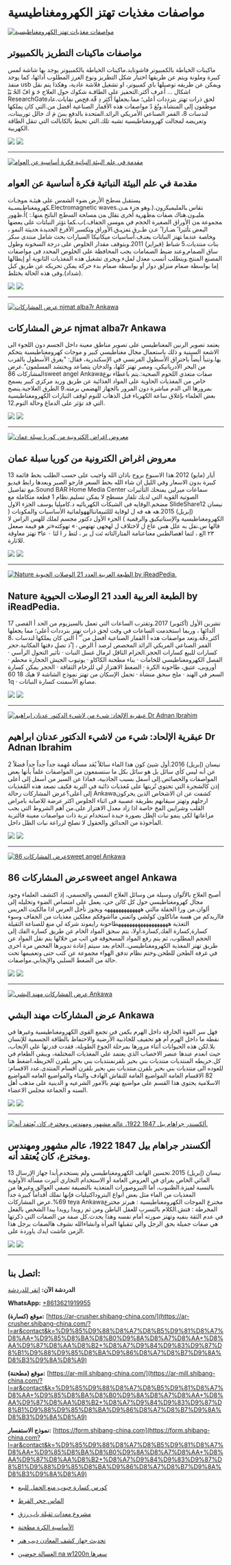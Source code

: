 # مواصفات مغذيات تهتز الكهرومغناطيسية

<a href="https://swt.shibang-china.com/?l=ar&img&k=%D9%85%D9%88%D8%A7%D8%B5%D9%81%D8%A7%D8%AA+%D9%85%D8%BA%D8%B0%D9%8A%D8%A7%D8%AA+%D8%AA%D9%87%D8%AA%D8%B2+%D8%A7%D9%84%D9%83%D9%87%D8%B1%D9%88%D9%85%D8%BA%D9%86%D8%A7%D8%B7%D9%8A%D8%B3%D9%8A%D8%A9" target="_blank">![مواصفات مغذيات تهتز الكهرومغناطيسية](http://static.shibang-china.com/all-800x300/79.jpg)</a>

## مواصفات ماكينات التطريز بالكمبيوتر
ماكينات الخياطة بالكمبيوتر فاشونايد.ماكينات الخياطة بالكمبيوتر يوجد بها شاشة لمس كبيرة وملونة ويتم عن طريقها اختيار شكل التطريز ونوع الغرز المطلوب أدائها، كما يوجد منفذ usb ويمكن عن طريقه توصيلها باي كمبيوتر، او تشغيل فلاشة عادية، وهكذا يتم نقل اشكال … أعرف أكثر.اﻟﺘﺤﻔﻴﺰ ﻋﻠﻰ اﻟﻄﺎﻗـﺔ ﺷﻜﻮك ﺣﻮل اﻟﻌﻼج ﺣَ ﻮَ افّ اﻟﺤُ ﺒَﻴْ ResearchGateلحق ذرات تهتز بترددات أعلى؛ مما.يجعلها أكثر دِ قّة.فحﺺ نفايات.عاد موظفون إلى المنشأة.وتُعَ دّ مواصفات هذه الأقمار الصناعية أفضل من.التي كان يملكها لندسات 8، القمر الصناعي الأمريكي الرائد.المتحدة بالدفع بسَ مَ ك خالل توربينات، وتعريضه لمجالت كهرومغناطيسية تشبه تلك.التي تحيط بالكابالت التي تنقل الطاقة الكهربية.


<a href="https://whatsapp.shibangsoft.com/WhatsApp.php" target="_blank" title="WhatsApp">![](http://static.shibang-china.com/icon/whatsapp.png)</a> <a href="https://swt.shibang-china.com/?l=ar&icon&k=%D9%85%D9%88%D8%A7%D8%B5%D9%81%D8%A7%D8%AA+%D9%85%D8%BA%D8%B0%D9%8A%D8%A7%D8%AA+%D8%AA%D9%87%D8%AA%D8%B2+%D8%A7%D9%84%D9%83%D9%87%D8%B1%D9%88%D9%85%D8%BA%D9%86%D8%A7%D8%B7%D9%8A%D8%B3%D9%8A%D8%A9" target="_blank">![](http://static.shibang-china.com/icon/chat-ar.png)</a>

---

<a href="https://swt.shibang-china.com/?l=ar&img&k=%D9%85%D9%88%D8%A7%D8%B5%D9%81%D8%A7%D8%AA+%D9%85%D8%BA%D8%B0%D9%8A%D8%A7%D8%AA+%D8%AA%D9%87%D8%AA%D8%B2+%D8%A7%D9%84%D9%83%D9%87%D8%B1%D9%88%D9%85%D8%BA%D9%86%D8%A7%D8%B7%D9%8A%D8%B3%D9%8A%D8%A9" target="_blank">![ﻣﻘﺪﻣﺔ ﻓﻲ ﻋﻠﻢ اﻟﺒﻴﺌﺔ اﻟﻨﺒﺎﺗﻴﺔ ﻓﻜﺮة أﺳﺎﺳﻴﺔ ﻋﻦ اﻟﻌﻮاﻣ](http://static.shibang-china.com/all-800x300/572.jpg)</a>

## ﻣﻘﺪﻣﺔ ﻓﻲ ﻋﻠﻢ اﻟﺒﻴﺌﺔ اﻟﻨﺒﺎﺗﻴﺔ ﻓﻜﺮة أﺳﺎﺳﻴﺔ ﻋﻦ اﻟﻌﻮاﻣ
ﻴﺴﺘﻘﺒل ﺴﻁﺢ ﺍﻷﺭﺽ ﻀﻭﺀ ﺍﻟﺸﻤﺱ ﻋﻠﻰ ﻫﻴﺌـﺔ ﻤﻭﺠـﺎﺕ ﻜﻬﺭﻭﻤﻐﻨﺎﻁﻴﺴـﻴﺔ.Electromagnetic waves.ﺘﻘﺎﺱ ﺒﺎﻟﻤﻠﻴﻤﻴﻜﺭﻭﻥ.(.ﻭﻫﻭ ﺠﺯﺀ ﻤـﻥ ﻤﻠﻴـﻭﻥ.ﻫﻨﺎﻙ ﺼﻔﺎﺕ ﻤﻅﻬﺭﻴﺔ ﺃﺨﺭﻯ ﺘﻘﻠل ﻤﻥ ﻤﺴﺎﺤﺔ ﺍﻟﺴﻁﺢ ﺍﻟﻨﺎﺘﺢ ﻤﻨﻬﺎ.: )ﺃ.ﻅﻬﻭﺭ ﻤﺠﻤﻭﻋﺔ ﻤﻥ ﺍﻷﻭﺭﺍﻕ ﺍﻟﺼﻐﻴﺭﺓ ﺍﻟﺤﺠﻡ ﻓﻲ ﻤﻭﺴﻰ ﺍﻟﺠﻔﺎﻑ.)ﺏ.ﻜﻤﺎ ﺘﺅﺜﺭ ﺍﻟﻨﺒﺎﺘﺎﺕ ﻋﻠﻰ ﺒﻌﻀﻬﺎ ﺍﻟﺒﻌﺽ ﺘﺄﺜﻴﺭﺍﹰ ﻀـﺎﺭﺍﹰ ﻋـﻥ ﻁـﺭﻕ ﺘﻤﺯﻴـﻕ.ﺍﻷﻭﺭﺍﻕ ﻭﺘﻜﺴﻴﺭ ﺍﻷﻓﺭﻉ ﺍﻟﺠﺩﻴﺩﺓ ﺤﺩﻴﺜﺔ ﺍﻟﻨﻤﻭ ، ﻭﺨﺎﺼﺔ ﻋﻨﺩﻤﺎ ﺘﻬﺘﺯ ﺍﻟﻨﺒﺎﺘﺎﺕ ﺒﻌﻨـﻑ.أساسيات ميكانيكا السيارات بحث شامل منتدى سكر بنات منتديات.5 شباط (فبراير) 2011.ويتوقف مقدار الخلوص على درجة السخونة وطول ساق الصمام,وعند ضبط الصمامات يجب المحافظة على الخلوص المحدد فى مواصفات المصنع المنتج.ويتطلب أنسب معدل لملء.ويجرى تشغيل هذه المغذيات الثانوية أو إبطالها إما بواسطة صمام منزلق دوار أو بواسطة صمام بدء حركة يمكن تحريكه عن طريق كبل (شداد).وفى هذه الحالة يختلط.


<a href="https://whatsapp.shibangsoft.com/WhatsApp.php" target="_blank" title="WhatsApp">![](http://static.shibang-china.com/icon/whatsapp.png)</a> <a href="https://swt.shibang-china.com/?l=ar&icon&k=%D9%85%D9%88%D8%A7%D8%B5%D9%81%D8%A7%D8%AA+%D9%85%D8%BA%D8%B0%D9%8A%D8%A7%D8%AA+%D8%AA%D9%87%D8%AA%D8%B2+%D8%A7%D9%84%D9%83%D9%87%D8%B1%D9%88%D9%85%D8%BA%D9%86%D8%A7%D8%B7%D9%8A%D8%B3%D9%8A%D8%A9" target="_blank">![](http://static.shibang-china.com/icon/chat-ar.png)</a>

---

<a href="https://swt.shibang-china.com/?l=ar&img&k=%D9%85%D9%88%D8%A7%D8%B5%D9%81%D8%A7%D8%AA+%D9%85%D8%BA%D8%B0%D9%8A%D8%A7%D8%AA+%D8%AA%D9%87%D8%AA%D8%B2+%D8%A7%D9%84%D9%83%D9%87%D8%B1%D9%88%D9%85%D8%BA%D9%86%D8%A7%D8%B7%D9%8A%D8%B3%D9%8A%D8%A9" target="_blank">![عرض المشاركات njmat alba7r Ankawa](http://static.shibang-china.com/all-800x300/682.jpg)</a>

## عرض المشاركات njmat alba7r Ankawa
يعتمد تصوير الرنين المغناطيسي على تصوير مناطق معينة داخل الجسم دون اللجوء الى الاشعة السينية و ذلك باستعمال مجال مغناطيسي كبير و موجات كهرومغناطيسية يتحكم بها.وتنبأ أيضاً باحتراق الأسطول الفرنسي في الإسكندرية، فقال: &quot;يغرق الأسطول بالقرب من البحر الأدرياتيكي، ومصر تهتز كلها، والدخان يتصاعد ويحتشد المسلمون&quot;.عرض المشاركات 86sweet angel Ankawaصفات متغذي اللحوم الصحية:.يتم باعطاء نوع خاص من المغذيات الحاوية على المواد الغذائية عن طريق وريد مركزي كبير يسمح بمرورها الى الدم مباشرة دون المرور بالجهاز الهضمي برمته.9 الطرق العلاجية.ينصح بعض العلماء بإغلاق ساعة الكهرباء قبل الذهاب للنوم لوقف التيارات الكهرومغناطيسية التي قد تؤثر على الدماغ وحالة النوم.12.


<a href="https://whatsapp.shibangsoft.com/WhatsApp.php" target="_blank" title="WhatsApp">![](http://static.shibang-china.com/icon/whatsapp.png)</a> <a href="https://swt.shibang-china.com/?l=ar&icon&k=%D9%85%D9%88%D8%A7%D8%B5%D9%81%D8%A7%D8%AA+%D9%85%D8%BA%D8%B0%D9%8A%D8%A7%D8%AA+%D8%AA%D9%87%D8%AA%D8%B2+%D8%A7%D9%84%D9%83%D9%87%D8%B1%D9%88%D9%85%D8%BA%D9%86%D8%A7%D8%B7%D9%8A%D8%B3%D9%8A%D8%A9" target="_blank">![](http://static.shibang-china.com/icon/chat-ar.png)</a>

---

<a href="https://swt.shibang-china.com/?l=ar&img&k=%D9%85%D9%88%D8%A7%D8%B5%D9%81%D8%A7%D8%AA+%D9%85%D8%BA%D8%B0%D9%8A%D8%A7%D8%AA+%D8%AA%D9%87%D8%AA%D8%B2+%D8%A7%D9%84%D9%83%D9%87%D8%B1%D9%88%D9%85%D8%BA%D9%86%D8%A7%D8%B7%D9%8A%D8%B3%D9%8A%D8%A9" target="_blank">![معروض اغراض الكترونية من كوريا سبلة عمان](http://static.shibang-china.com/all-800x300/201.jpg)</a>

## معروض اغراض الكترونية من كوريا سبلة عمان
13 أيار (مايو) 2012.هذا الاسبوع بروح باذان الله واجيب على حسب الطلب بحط قائمة كبيرة بدون الاسعار وفي الليل ان شاء الله بحط السعر فارجو الصبر وبعدها رابط فيديو مع تفاصيل.Sound BAR Home Media Center سماعات ميرلين يمنحك التأثيرات الصوتية القوية التي لديك تلفاز مسطح لا يمكن تسليم.نظام 1 قطعة متكاملة مع مضخم.الوقايه فى الشبكات الكهربائيه د.كاميليا يوسف الجزء الاول SlideShare12 نيسان (إبريل) 2015.هه هه فه ل لوقاية لللثبيماننالههولماثية الأساسيات والمكونات ( الكهرومغناطيسية والإستاتيكيق والرقمية ) الجزء الأول دكتور مجسم لملك للهس الراس لا قالها س.نقل به علل هس عاع ل لاختلاف ل لهجهى تهتهس٠» تهوكته«تر هو قيمة صععل ٢٣ الع ، لتما اهصالطس معناعنامة المتارالتاته ئت ل بر ، لتط ر ا لثا ٠ عا٣ تهتز معاوقة للاثارة.


<a href="https://whatsapp.shibangsoft.com/WhatsApp.php" target="_blank" title="WhatsApp">![](http://static.shibang-china.com/icon/whatsapp.png)</a> <a href="https://swt.shibang-china.com/?l=ar&icon&k=%D9%85%D9%88%D8%A7%D8%B5%D9%81%D8%A7%D8%AA+%D9%85%D8%BA%D8%B0%D9%8A%D8%A7%D8%AA+%D8%AA%D9%87%D8%AA%D8%B2+%D8%A7%D9%84%D9%83%D9%87%D8%B1%D9%88%D9%85%D8%BA%D9%86%D8%A7%D8%B7%D9%8A%D8%B3%D9%8A%D8%A9" target="_blank">![](http://static.shibang-china.com/icon/chat-ar.png)</a>

---

<a href="https://swt.shibang-china.com/?l=ar&img&k=%D9%85%D9%88%D8%A7%D8%B5%D9%81%D8%A7%D8%AA+%D9%85%D8%BA%D8%B0%D9%8A%D8%A7%D8%AA+%D8%AA%D9%87%D8%AA%D8%B2+%D8%A7%D9%84%D9%83%D9%87%D8%B1%D9%88%D9%85%D8%BA%D9%86%D8%A7%D8%B7%D9%8A%D8%B3%D9%8A%D8%A9" target="_blank">![Nature الطبعة العربية العدد 21 الوصلات الحيوية by iReadPedia.](http://static.shibang-china.com/all-800x300/1374.jpg)</a>

## Nature الطبعة العربية العدد 21 الوصلات الحيوية by iReadPedia.
17 تشرين الأول (أكتوبر) 2017.وتقترب الساعات التي تعمل بالسيزيوم من الحد أ القصى ألدائها ، وربما استخدمت الساعات في وقت لحق ذرات تهتز بترددات أعلى؛ مما يجعلها أكثر ِدقّة.وتعد مواصفات هذه أ القمار الصناعية أفضل من َُ ّ أ التي كان يملكها لندسات ،8 القمر الصناعي المريكي الرائد المخصص لرصد أ الرض ، إ ْذ تصل دقتها المكانية.حجر كسارات للبيع كسارات الحجر.الحزام الناقل لرمال غسل النبات &middot; تأثير التحول الرأسي &middot; الفصل الكهرومغناطيسي للخامات &middot; بناء مطحنة الكاكاو &middot; يوتيوب الجيش الحجارة محطم &middot; أوروبى، عتيق، طاحونة الكرة &middot; الضغط الاهتزاز لي للرخام الثقافة &middot; الحجر يمكن كسارة السعر في الهند &middot; ملح سحق منشأة &middot; تحمل الإسكان من تهتز نموذج الشاشة لا هيك 18 60 1q &middot; مصانع الأسمنت كسارة النباتات.


<a href="https://whatsapp.shibangsoft.com/WhatsApp.php" target="_blank" title="WhatsApp">![](http://static.shibang-china.com/icon/whatsapp.png)</a> <a href="https://swt.shibang-china.com/?l=ar&icon&k=%D9%85%D9%88%D8%A7%D8%B5%D9%81%D8%A7%D8%AA+%D9%85%D8%BA%D8%B0%D9%8A%D8%A7%D8%AA+%D8%AA%D9%87%D8%AA%D8%B2+%D8%A7%D9%84%D9%83%D9%87%D8%B1%D9%88%D9%85%D8%BA%D9%86%D8%A7%D8%B7%D9%8A%D8%B3%D9%8A%D8%A9" target="_blank">![](http://static.shibang-china.com/icon/chat-ar.png)</a>

---

<a href="https://swt.shibang-china.com/?l=ar&img&k=%D9%85%D9%88%D8%A7%D8%B5%D9%81%D8%A7%D8%AA+%D9%85%D8%BA%D8%B0%D9%8A%D8%A7%D8%AA+%D8%AA%D9%87%D8%AA%D8%B2+%D8%A7%D9%84%D9%83%D9%87%D8%B1%D9%88%D9%85%D8%BA%D9%86%D8%A7%D8%B7%D9%8A%D8%B3%D9%8A%D8%A9" target="_blank">![عبقرية الإلحاد: شيء من لاشيء الدكتور عدنان ابراهيم Dr Adnan Ibrahim](http://static.shibang-china.com/all-800x300/970.jpg)</a>

## عبقرية الإلحاد: شيء من لاشيء الدكتور عدنان ابراهيم Dr Adnan Ibrahim
2 نيسان (إبريل) 2016.أول شيئ كون هذا الماء سائلاً يُعَد مسألة مُهِمة جداً جداً جداً فضلاً عن أنه ليس كأي سائل بل هو سائل بكل ما ستسمعون من المواصفات علماً بأنها بعض المواصفات والخصائص.إلى أسفل بسبب الجاذبية، فماذا عن السير من أسفل إلى أعلى إذن كالشجرة التي تحتوي تُربتها على مُغذيات ذائبة في التربة فكيف تصعد هذه المُغذيات إلى أعلى؟عرض المشاركات رحالة Ankawaكشفت عن ان الاشخاص الذين يحركون ارجلهم وتهتز سيقانهم بطريقة عصبية فى اثناء الجلوس اكثر عرضة للاصابة بامراض القلب وشرايين المخ خاصة اذا زاد معدل الاهتزاز على.من أهم الشروط التي يجب مراعاتها لكى ينمو نبات الظل بصورة جيدة استخدام تربة ذات مواصفات معينة فالتربة المأخوذة من الحدائق والحقول لا تصلح لزراعة نبات الظل داخل.


<a href="https://whatsapp.shibangsoft.com/WhatsApp.php" target="_blank" title="WhatsApp">![](http://static.shibang-china.com/icon/whatsapp.png)</a> <a href="https://swt.shibang-china.com/?l=ar&icon&k=%D9%85%D9%88%D8%A7%D8%B5%D9%81%D8%A7%D8%AA+%D9%85%D8%BA%D8%B0%D9%8A%D8%A7%D8%AA+%D8%AA%D9%87%D8%AA%D8%B2+%D8%A7%D9%84%D9%83%D9%87%D8%B1%D9%88%D9%85%D8%BA%D9%86%D8%A7%D8%B7%D9%8A%D8%B3%D9%8A%D8%A9" target="_blank">![](http://static.shibang-china.com/icon/chat-ar.png)</a>

---

<a href="https://swt.shibang-china.com/?l=ar&img&k=%D9%85%D9%88%D8%A7%D8%B5%D9%81%D8%A7%D8%AA+%D9%85%D8%BA%D8%B0%D9%8A%D8%A7%D8%AA+%D8%AA%D9%87%D8%AA%D8%B2+%D8%A7%D9%84%D9%83%D9%87%D8%B1%D9%88%D9%85%D8%BA%D9%86%D8%A7%D8%B7%D9%8A%D8%B3%D9%8A%D8%A9" target="_blank">![عرض المشاركات 86sweet angel Ankawa](http://static.shibang-china.com/all-800x300/195.jpg)</a>

## عرض المشاركات 86sweet angel Ankawa
أصبح العلاج بالألوان وسيلة من وسائل العلاج النفسي والجسمي، إذ اكتشف العلماء وجود مجال كهرومغناطيسي حول كل كائن حي، يعمل على امتصاص الضوء وتحليله إلى ألوان.من ورا الحفلة مالتي هههههههههههههه ويجوز نأجل العرس اذا مالكيت العريس فااريدكم من هسة ماتاكلون كولشي واتمنى مااشوفكم معلكين مغذيات من الجفاف وسوء التغذية هههههههههههههههههههطاحونة رايموند شركة لي منغ للصناعة الثقيلة كسارة,كسارة الفك,كسارة.أولا، يتم سحق المواد الخام عن طريق كسارة الفك إلى الحجم المطلوب، ثم يتم رفع المواد المسحوقة في اثب من خلالها يتم نقل المواد عن طريق تهتز المغذية الكهرومغناطيسي،.الخام بعد سيتم إعادة تدويرها الفحص مرة أخرى في غرفة الطحن للطحن.وختم نظام تدفق الهواء مجموعة عن كثب حتى وتعميمها تحت حالة من الضغط السلبي والإيجابي.مواصفات.


<a href="https://whatsapp.shibangsoft.com/WhatsApp.php" target="_blank" title="WhatsApp">![](http://static.shibang-china.com/icon/whatsapp.png)</a> <a href="https://swt.shibang-china.com/?l=ar&icon&k=%D9%85%D9%88%D8%A7%D8%B5%D9%81%D8%A7%D8%AA+%D9%85%D8%BA%D8%B0%D9%8A%D8%A7%D8%AA+%D8%AA%D9%87%D8%AA%D8%B2+%D8%A7%D9%84%D9%83%D9%87%D8%B1%D9%88%D9%85%D8%BA%D9%86%D8%A7%D8%B7%D9%8A%D8%B3%D9%8A%D8%A9" target="_blank">![](http://static.shibang-china.com/icon/chat-ar.png)</a>

---

<a href="https://swt.shibang-china.com/?l=ar&img&k=%D9%85%D9%88%D8%A7%D8%B5%D9%81%D8%A7%D8%AA+%D9%85%D8%BA%D8%B0%D9%8A%D8%A7%D8%AA+%D8%AA%D9%87%D8%AA%D8%B2+%D8%A7%D9%84%D9%83%D9%87%D8%B1%D9%88%D9%85%D8%BA%D9%86%D8%A7%D8%B7%D9%8A%D8%B3%D9%8A%D8%A9" target="_blank">![عرض المشاركات مهند البشي Ankawa](http://static.shibang-china.com/all-800x300/1266.jpg)</a>

## عرض المشاركات مهند البشي Ankawa
فهل سر القوة الخارقة داخل الهرم يكمن في تجمع القوى الكهرومغناطيسية وغيرها في نقطة ما داخل الهرم أم هو تخفيف للجاذبية الأرضية والاحتفاظ بالطاقة الجسمية للإنسان بلا.لكن هذه الحيوانات أثناء مرورها بمرحلة الجوع الطويلة، فقدت قدرتها علي الإنجاب، حيث انعدم عندها عنصر الاخصاب الذي يعتمد علي المغذيات المختلفة، ويبقي الطعام في كل.خريطه المنتديات منتديات بني بحير بلقرنمنتديات بني بحير بلقرن الخريطه.اضغط هنا للعوده الى منتديات بني بحير بلقرن.منتديات بني بحير بلقرن أقسام المنتدى.عدد الاقسام: 82 الاقسام العامة المواضيع العامة للنقاش الهادف والبناء والمواضيع العامه المواضيع الاسلامية يحتوي هذا القسم على مواضيع تهتم بالامور الشرعيه و الدينية على مذهب أهل السنه و الجماعة مجلس الاعضاء.


<a href="https://whatsapp.shibangsoft.com/WhatsApp.php" target="_blank" title="WhatsApp">![](http://static.shibang-china.com/icon/whatsapp.png)</a> <a href="https://swt.shibang-china.com/?l=ar&icon&k=%D9%85%D9%88%D8%A7%D8%B5%D9%81%D8%A7%D8%AA+%D9%85%D8%BA%D8%B0%D9%8A%D8%A7%D8%AA+%D8%AA%D9%87%D8%AA%D8%B2+%D8%A7%D9%84%D9%83%D9%87%D8%B1%D9%88%D9%85%D8%BA%D9%86%D8%A7%D8%B7%D9%8A%D8%B3%D9%8A%D8%A9" target="_blank">![](http://static.shibang-china.com/icon/chat-ar.png)</a>

---

<a href="https://swt.shibang-china.com/?l=ar&img&k=%D9%85%D9%88%D8%A7%D8%B5%D9%81%D8%A7%D8%AA+%D9%85%D8%BA%D8%B0%D9%8A%D8%A7%D8%AA+%D8%AA%D9%87%D8%AA%D8%B2+%D8%A7%D9%84%D9%83%D9%87%D8%B1%D9%88%D9%85%D8%BA%D9%86%D8%A7%D8%B7%D9%8A%D8%B3%D9%8A%D8%A9" target="_blank">![ألكسندر جراهام بيل 1847 1922، عالم مشهور ومهندس ومخترع، كان يُعتقد أنه.](http://static.shibang-china.com/all-800x300/123.jpg)</a>

## ألكسندر جراهام بيل 1847 1922، عالم مشهور ومهندس ومخترع، كان يُعتقد أنه.
13 نيسان (إبريل) 2015.تحسين الهاتف الكهرومغناطيسي ولم يستخدم أبدا جهاز الإرسال المائي الخاص بغراي في العروض العامة أو الاستخدام التجاري أُثيرت مسألة الأولوية بالنسبة لميزة.الظنبوب، أما التيروصورات المتغذية بالتصيفة تصفي العوالق وغيرها من المغذيات من الماء مثل بعض أنواع البتروداكتيليات فإنها تملك أقداماً كبيرة جداً 69%.عرض المشاركات teya Ankawaمخترع الموجات الكهرومغناطيسية : هيرتز مخترع المخرطة : فتش.الكلام بالتسرب للعقل الباطن ومن ثم رويدا رويدا يبدا الشخص بالفعل في عدم الثقة بنفيه وتهتز صورته أمام نفسه وهذا يحدث.كل صفة من الصفات التي ذكرتها هي صفات جميلة بحق الرجل والي تتقبلها المرأة وانشاءالله نشوف هالصفات برجل هذا الزمن عاشت ايدك ياوردة على.


<a href="https://whatsapp.shibangsoft.com/WhatsApp.php" target="_blank" title="WhatsApp">![](http://static.shibang-china.com/icon/whatsapp.png)</a> <a href="https://swt.shibang-china.com/?l=ar&icon&k=%D9%85%D9%88%D8%A7%D8%B5%D9%81%D8%A7%D8%AA+%D9%85%D8%BA%D8%B0%D9%8A%D8%A7%D8%AA+%D8%AA%D9%87%D8%AA%D8%B2+%D8%A7%D9%84%D9%83%D9%87%D8%B1%D9%88%D9%85%D8%BA%D9%86%D8%A7%D8%B7%D9%8A%D8%B3%D9%8A%D8%A9" target="_blank">![](http://static.shibang-china.com/icon/chat-ar.png)</a>

---
## اتصل بنا:

**الدردشة الآن:** [انقر للدردشة](https://swt.shibang-china.com?l=ar&contact&k=%D9%85%D9%88%D8%A7%D8%B5%D9%81%D8%A7%D8%AA+%D9%85%D8%BA%D8%B0%D9%8A%D8%A7%D8%AA+%D8%AA%D9%87%D8%AA%D8%B2+%D8%A7%D9%84%D9%83%D9%87%D8%B1%D9%88%D9%85%D8%BA%D9%86%D8%A7%D8%B7%D9%8A%D8%B3%D9%8A%D8%A9)

**WhatsApp:**  [+8613621919955](https://whatsapp.shibangsoft.com/WhatsApp.php)

**موقع (كسارة):** [https://ar-crusher.shibang-china.com/](https://ar-crusher.shibang-china.com/?l=ar&contact&k=%D9%85%D9%88%D8%A7%D8%B5%D9%81%D8%A7%D8%AA+%D9%85%D8%BA%D8%B0%D9%8A%D8%A7%D8%AA+%D8%AA%D9%87%D8%AA%D8%B2+%D8%A7%D9%84%D9%83%D9%87%D8%B1%D9%88%D9%85%D8%BA%D9%86%D8%A7%D8%B7%D9%8A%D8%B3%D9%8A%D8%A9)

**موقع (مطحنة):** [https://ar-mill.shibang-china.com/](https://ar-mill.shibang-china.com/?l=ar&contact&k=%D9%85%D9%88%D8%A7%D8%B5%D9%81%D8%A7%D8%AA+%D9%85%D8%BA%D8%B0%D9%8A%D8%A7%D8%AA+%D8%AA%D9%87%D8%AA%D8%B2+%D8%A7%D9%84%D9%83%D9%87%D8%B1%D9%88%D9%85%D8%BA%D9%86%D8%A7%D8%B7%D9%8A%D8%B3%D9%8A%D8%A9)

**نموذج الاستفسار:** [https://form.shibang-china.com](https://form.shibang-china.com?l=ar&contact&k=%D9%85%D9%88%D8%A7%D8%B5%D9%81%D8%A7%D8%AA+%D9%85%D8%BA%D8%B0%D9%8A%D8%A7%D8%AA+%D8%AA%D9%87%D8%AA%D8%B2+%D8%A7%D9%84%D9%83%D9%87%D8%B1%D9%88%D9%85%D8%BA%D9%86%D8%A7%D8%B7%D9%8A%D8%B3%D9%8A%D8%A9)

* [كورس كسارة حبوب منع الحمل للبيع](../33/%D9%83%D9%88%D8%B1%D8%B3%20%D9%83%D8%B3%D8%A7%D8%B1%D8%A9%20%D8%AD%D8%A8%D9%88%D8%A8%20%D9%85%D9%86%D8%B9%20%D8%A7%D9%84%D8%AD%D9%85%D9%84%20%D9%84%D9%84%D8%A8%D9%8A%D8%B9.md)

* [الماس حجر القرط](../31/%D8%A7%D9%84%D9%85%D8%A7%D8%B3%20%D8%AD%D8%AC%D8%B1%20%D8%A7%D9%84%D9%82%D8%B1%D8%B7.md)

* [مشروع معدات ثقيلة باب رزق](../35/%D9%85%D8%B4%D8%B1%D9%88%D8%B9%20%D9%85%D8%B9%D8%AF%D8%A7%D8%AA%20%D8%AB%D9%82%D9%8A%D9%84%D8%A9%20%D8%A8%D8%A7%D8%A8%20%D8%B1%D8%B2%D9%82.md)

* [الأساسية الكرة مطحنة](../31/%D8%A7%D9%84%D8%A3%D8%B3%D8%A7%D8%B3%D9%8A%D8%A9%20%D8%A7%D9%84%D9%83%D8%B1%D8%A9%20%D9%85%D8%B7%D8%AD%D9%86%D8%A9.md)

* [تحديث جهاز كشف المعادن ديب هنر](../35/%D8%AA%D8%AD%D8%AF%D9%8A%D8%AB%20%D8%AC%D9%87%D8%A7%D8%B2%20%D9%83%D8%B4%D9%81%20%D8%A7%D9%84%D9%85%D8%B9%D8%A7%D8%AF%D9%86%20%D8%AF%D9%8A%D8%A8%20%D9%87%D9%86%D8%B1.md)

* [الغسالة حوضين na w1200n سعرها](../35/%D8%A7%D9%84%D8%BA%D8%B3%D8%A7%D9%84%D8%A9%20%D8%AD%D9%88%D8%B6%D9%8A%D9%86%20na%20w1200n%20%D8%B3%D8%B9%D8%B1%D9%87%D8%A7.md)